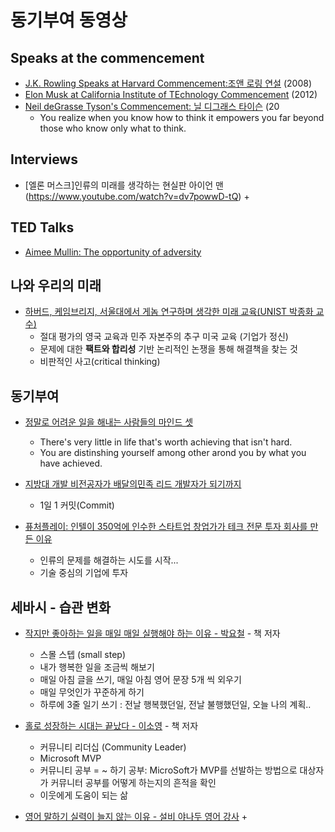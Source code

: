 # 동기부여 동영상 


## Speaks at the commencement

* [J.K. Rowling Speaks at Harvard Commencement:조앤 로링 연설](https://www.youtube.com/watch?v=F-ASkoDyvko) (2008)
* [Elon Musk at California Institute of TEchnology Commencement](https://www.youtube.com/watch?v=MxZpaJK74Y4) (2012)
* [Neil deGrasse Tyson's Commencement: 닐 디그래스 타이슨](https://www.youtube.com/watch?v=dGJya2dpjko) (20
     - You realize when you know how to think it empowers you far beyond those who know only what to think. 
     
## Interviews

* [엘론 머스크]인류의 미래를 생각하는 현실판 아이언 맨(https://www.youtube.com/watch?v=dv7powwD-tQ)
  + 

## TED Talks

* [Aimee Mullin: The opportunity of adversity](https://www.youtube.com/watch?v=dTwXeZ4GkzI)


## 나와 우리의 미래

* [하버드, 케임브리지, 서울대에서 게놈 연구하며 생각한 미래 교육(UNIST 박종화 교수)](https://www.youtube.com/watch?v=tbjBSYthRY4) 
  + 절대 평가의 영국 교육과 민주 자본주의 추구 미국 교육 (기업가 정신) 
  + 문제에 대한 **팩트와 합리성** 기반 논리적인 논쟁을 통해 해결책을 찾는 것
  * 비판적인 사고(critical thinking)
  
## 동기부여
 
* [정말로 어려운 일을 해내는 사람들의 마인드 셋](https://www.youtube.com/watch?v=JeW7kNLizbA)
  + There's very little in life that's worth achieving that isn't hard.
  + You are distinshing yourself among other arond you by what you have achieved.
 
* [지방대 개발 비전공자가 배달의민족 리드 개발자가 되기까지](https://www.youtube.com/watch?v=V9AGvwPmnZU)
  + 1일 1 커밋(Commit)

* [퓨처플레이: 인텔이 350억에 인수한 스타트업 창업가가 테크 전문 투자 회사를 만든 이유](https://www.youtube.com/watch?v=qNd18juwqes)
  + 인류의 문제를 해결하는 시도를 시작... 
  + 기술 중심의 기업에 투자

## 세바시 - 습관 변화

* [작지만 좋아하는 일을 매일 매일 실행해야 하는 이유 - 박요철](https://www.youtube.com/watch?v=rXD_p5tk21U) - 책 저자
   + 스몰 스텝 (small step)
   + 내가 행복한 일을 조금씩 해보기 
   + 매일 아침 글을 쓰기, 매일 아침 영어 문장 5개 씩 외우기
   + 매일 무엇인가 꾸준하게 하기
   + 하루에 3줄 일기 쓰기 : 전날 행복했던일, 전날 불행했던일, 오늘 나의 계획..
  
* [홀로 성장하는 시대는 끝났다 - 이소영](https://www.youtube.com/watch?v=7i3UOP43-3o) - 책 저자
   + 커뮤니티 리더십 (Community Leader)
   + Microsoft MVP 
   + 커뮤니티 공부 = ~ 하기 공부: MicroSoft가 MVP를 선발하는 방법으로 대상자가 커뮤니터 공부를 어떻게 하는지의 흔적을 확인
   + 이웃에게 도움이 되는 삶
   
* [영어 말하기 실력이 늘지 않는 이유 - 설비 야나두 영어 강사](https://www.youtube.com/watch?v=pQMRvtMsTdQ)
   + 
   
   
   
   
   
